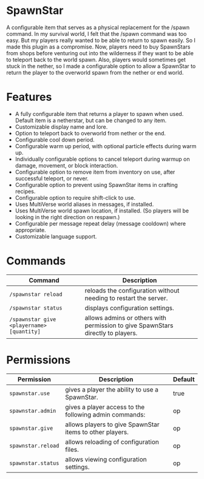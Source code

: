 # SpawnStar

A configurable item that serves as a physical replacement for the /spawn command. In my survival world, I felt that the /spawn command was too easy. But my players really wanted to be able to return to spawn easily. So I made this plugin as a compromise. Now, players need to buy SpawnStars from shops before venturing out into the wilderness if they want to be able to teleport back to the world spawn. Also, players would sometimes get stuck in the nether, so I made a configurable option to allow a SpawnStar to return the player to the overworld spawn from the nether or end world.

# Features

*   A fully configurable item that returns a player to spawn when used. Default item is a netherstar, but can be changed to any item.
*   Customizable display name and lore.
*   Option to teleport back to overworld from nether or the end.
*   Configurable cool down period.
*   Configurable warm up period, with optional particle effects during warm up.
*   Individually configurable options to cancel teleport during warmup on damage, movement, or block interaction.
*   Configurable option to remove item from inventory on use, after successful teleport, or never.
*   Configurable option to prevent using SpawnStar items in crafting recipes.
*   Configurable option to require shift-click to use.
*   Uses MultiVerse world aliases in messages, if installed.
*   Uses MultiVerse world spawn location, if installed. (So players will be looking in the right direction on respawn.)
*   Configurable per message repeat delay (message cooldown) where appropriate.
*   Customizable language support.

# Commands

Command | Description
------- | -----------
`/spawnstar reload` | reloads the configuration without needing to restart the server.
`/spawnstar status` | displays configuration settings.
`/spawnstar give <playername> [quantity]` | allows admins or others with permission to give SpawnStars directly to players.

# Permissions

Permission | Description | Default
---------- | ----------- | -------
`spawnstar.use` | gives a player the ability to use a SpawnStar. | true
`spawnstar.admin` | gives a player access to the following admin commands: | op
`spawnstar.give` | allows players to give SpawnStar items to other players. | op
`spawnstar.reload` | allows reloading of configuration files. | op
`spawnstar.status` | allows viewing configuration settings. | op
